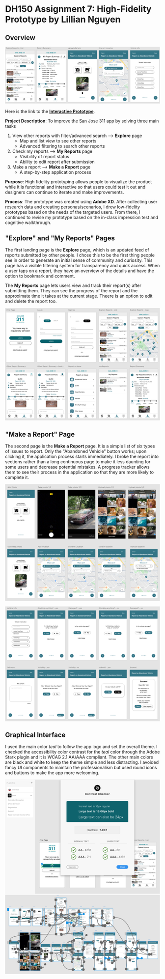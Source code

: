 # DH150 Assignment 7: High-Fidelity Prototype by Lillian Nguyen

## Overview

![Representative Examples](Represent.png)

Here is the link to the [**Interactive Prototype**](https://xd.adobe.com/view/b0b44283-18eb-460b-5381-bcbe85c657d5-c685/?fullscreen).

**Project Description**: To improve the San Jose 311 app by solving three main tasks 
1. View other reports with filter/advanced search --> **Explore** page
   - Map and list view to see other reports
   - Advanced filtering to search other reports
1. Check my reports --> **My Reports** page
   - Visibility of report status 
   - Ability to edit report after submission
1. Make a report --> **Make a Report** page
   - A step-by-step application process

**Purpose**: High fidelity prototyping allows people to visualize the product while it is functional and interactive so that users could test it out and designers can continue to iterate and make improvements.

**Process**: The prototype was created using **Adobe XD**. After collecting user research data and creating personas/scenarios, I drew low-fidelity prototypes based on the needs of the targeted users. From there, I continued to revise my prototype based on the in-class impression test and cognitive walkthrough. 

## "Explore" and "My Reports" Pages

The first landing page is the **Explore** page, which is an updated feed of reports submitted by other people. I chose this to be the first thing people see in order to generate an initial sense of community and curiosity. This page has a visible filtering system for transparency and quick access. When a user taps on a report, they have an overview of the details and have the option to bookmark and comment. 

The **My Reports** page lets users view and track their report(s) after submitting them. They can see the progress of the report and the approximate time it takes at the current stage. Theere is an option to edit and delete the report too. 

![Wireframes part 1](Wireframes_p1.png)

## "Make a Report" Page

The second page is the **Make a Report** page. It is a simple list of six types of issues to report. Only the "Abandoned Vehicle" button works; upon clicking it, the application process starts immediately. I broke the report into sections rather than a long continuous page to make it less daunting for some users and decrease potential mistakes. A progress tracker allows them to see their process in the application so that they are more likely to complete it.

![Wireframes part 2](Wireframes_p2.png)

![Wireframes part 3](Wireframes_3.png)

## Graphical Interface

I used the main color *teal* to follow the app logo and set the overall theme. I checked the accessibility color contrast for the *teal* color through the Adobe Stark plugin and it is WCAG 2.1 AA/AAA compliant. The other main colors are black and white to keep the theme simple and less distracting. I avoided fancy UI components to maintain the professionalism but used round icons and buttons to make the app more welcoming. 

![AA/AAA Compliant](AA_AAA.png)
![Wireflows](Wireflow.png)



